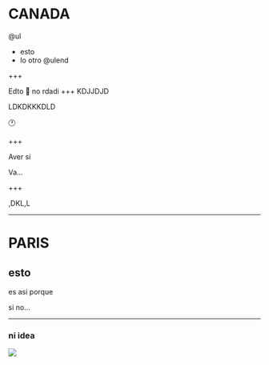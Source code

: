 # CANADA

@ul
- esto
- lo otro
@ulend

+++

Edto :blue_heart: no rdadi
+++
KDJJDJD

LDKDKKKDLD  

:clock1:

+++

Aver si

Va...

+++

,DKL,L

---
# PARIS

## esto

es asi porque

si  no...

---

### ni idea


![](https://img.swipeusercontent.com/400/o/xpBhrxBPphPl7pPNQnrHflpznLxkJ6Wksd50tC0DFRxZRC.jpg)
